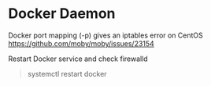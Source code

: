 # Docker Daemon

Docker port mapping (-p) gives an iptables error on CentOS
https://github.com/moby/moby/issues/23154

Restart Docker service and check firewalld
> systemctl restart docker
